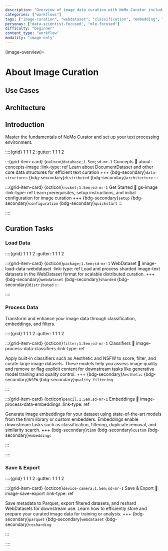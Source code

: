 ```yaml
---
description: "Overview of image data curation with NeMo Curator including loading, processing, classification, and export workflows"
categories: ["workflows"]
tags: ["image-curation", "webdataset", "classification", "embedding", "workflows"]
personas: ["data-scientist-focused", "mle-focused"]
difficulty: "beginner"
content_type: "workflow"
modality: "image-only"
---
```


(image-overview)=
# About Image Curation

## Use Cases

## Architecture

## Introduction

Master the fundamentals of NeMo Curator and set up your text processing environment.

::::{grid} 1 1 1 2
:gutter: 1 1 1 2

:::{grid-item-card} {octicon}`database;1.5em;sd-mr-1` Concepts
:link: about-concepts-image
:link-type: ref
Learn about DocumentDataset and other core data structures for efficient text curation
+++
{bdg-secondary}`data-structures`
{bdg-secondary}`distributed`
{bdg-secondary}`architecture`
:::

:::{grid-item-card} {octicon}`rocket;1.5em;sd-mr-1` Get Started
:link: gs-image
:link-type: ref
Learn prerequisites, setup instructions, and initial configuration for image curation
+++
{bdg-secondary}`setup`
{bdg-secondary}`configuration`
{bdg-secondary}`quickstart`
:::

::::

## Curation Tasks

### Load Data

::::{grid} 1 1 1 2
:gutter: 1 1 1 2

:::{grid-item-card} {octicon}`package;1.5em;sd-mr-1` WebDataset
:link: image-load-data-webdataset
:link-type: ref
Load and process sharded image-text datasets in the WebDataset format for scalable distributed curation.
+++
{bdg-secondary}`webdataset`
{bdg-secondary}`sharded`
{bdg-secondary}`distributed`
:::

::::

### Process Data

Transform and enhance your image data through classification, embeddings, and filters.

::::{grid} 1 1 1 2
:gutter: 1 1 1 2

:::{grid-item-card} {octicon}`filter;1.5em;sd-mr-1` Classifiers
:link: image-process-data-classifiers
:link-type: ref

Apply built-in classifiers such as Aesthetic and NSFW to score, filter, and curate large image datasets. These models help you assess image quality and remove or flag explicit content for downstream tasks like generative model training and quality control.
+++
{bdg-secondary}`Aesthetic` {bdg-secondary}`NSFW` {bdg-secondary}`quality filtering`

:::

:::{grid-item-card} {octicon}`pencil;1.5em;sd-mr-1` Embeddings
:link: image-process-data-embeddings
:link-type: ref

Generate image embeddings for your dataset using state-of-the-art models from the timm library or custom embedders. Embeddings enable downstream tasks such as classification, filtering, duplicate removal, and similarity search.
+++
{bdg-secondary}`timm` {bdg-secondary}`custom` {bdg-secondary}`embeddings`

:::

::::

### Save & Export

::::{grid} 1 1 1 2
:gutter: 1 1 1 2

:::{grid-item-card} {octicon}`device-camera;1.5em;sd-mr-1` Save & Export
:link: image-save-export
:link-type: ref

Save metadata to Parquet, export filtered datasets, and reshard WebDatasets for downstream use. Learn how to efficiently store and prepare your curated image data for training or analysis.
+++
{bdg-secondary}`parquet` {bdg-secondary}`webdataset` {bdg-secondary}`resharding`

:::

::::
